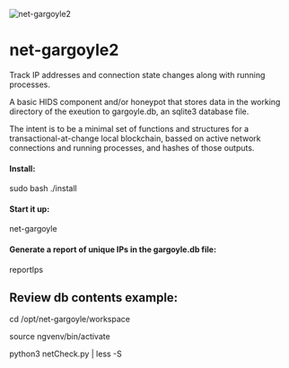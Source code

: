![net-gargoyle2](https://carefuldata.com/images/cdlogo.png)

# net-gargoyle2

Track IP addresses and connection state changes along with running processes.

A basic HIDS component and/or honeypot that stores data in the working directory of the exeution to gargoyle.db, an sqlite3 database file.

The intent is to be a minimal set of functions and structures for a transactional-at-change local blockchain, bassed on active network connections and running processes, and hashes of those outputs.


#### Install:

sudo bash ./install


#### Start it up:

net-gargoyle


#### Generate a report of unique IPs in the gargoyle.db file:

reportIps



## Review db contents example:

cd /opt/net-gargoyle/workspace

source ngvenv/bin/activate

python3 netCheck.py | less -S


